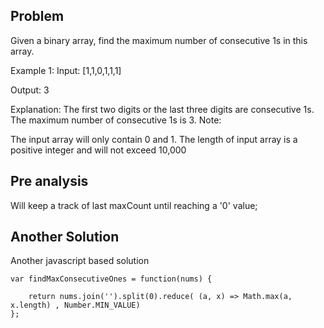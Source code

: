 ## Problem

Given a binary array, find the maximum number of consecutive 1s in this array.

Example 1:
Input: [1,1,0,1,1,1]

Output: 3

Explanation: The first two digits or the last three digits are consecutive 1s.
The maximum number of consecutive 1s is 3.
Note:

The input array will only contain 0 and 1.
The length of input array is a positive integer and will not exceed 10,000

## Pre analysis

Will keep a track of last maxCount until reaching a '0' value;

## Another Solution

Another javascript based solution

    var findMaxConsecutiveOnes = function(nums) {

        return nums.join('').split(0).reduce( (a, x) => Math.max(a, x.length) , Number.MIN_VALUE)
    };
